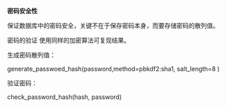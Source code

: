 **密码安全性**

保证数据库中的密码安全，关键不在于保存密码本身，而要存储密码的散列值。

密码的验证 使用同样的加密算法可复现结果。

生成密码散列值：

generate_passwoed_hash(password,method=pbkdf2:sha1, salt_length=8 )

验证密码：

check_password_hash(hash, password)